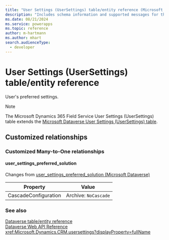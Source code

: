 ```yaml
---
title: "User Settings (UserSettings) table/entity reference (Microsoft Dynamics 365 Field Service)"
description: "Includes schema information and supported messages for the User Settings (UserSettings) table/entity with Microsoft Dynamics 365 Field Service."
ms.date: 08/21/2024
ms.service: powerapps
ms.topic: reference
author: m-hartmann
ms.author: mhart
search.audienceType: 
  - developer
---
```


# User Settings (UserSettings) table/entity reference

User's preferred settings.

> [!NOTE]
> The Microsoft Dynamics 365 Field Service User Settings (UserSettings) table extends the [Microsoft Dataverse User Settings (UserSettings) table](/power-apps/developer/data-platform/reference/entities/usersettings).




## Customized relationships

### Customized Many-to-One relationships

#### <a name="BKMK_user_settings_preferred_solution"></a> user_settings_preferred_solution

Changes from [user_settings_preferred_solution (Microsoft Dataverse)](/power-apps/developer/data-platform/reference/entities/usersettings#BKMK_user_settings_preferred_solution)

|Property|Value|
|---|---|
|CascadeConfiguration|Archive: `NoCascade`|


### See also

[Dataverse table/entity reference](../about-entity-reference.md)  
[Dataverse Web API Reference](/power-apps/developer/data-platform/webapi/reference/about)   
<xref:Microsoft.Dynamics.CRM.usersettings?displayProperty=fullName>
